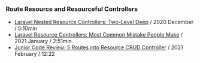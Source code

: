 ### Route Resource and Resourceful Controllers

- [Laravel Nested Resource Controllers: Two-Level Deep](https://www.youtube.com/watch?v=9R_9Xe3Fgnw) / 2020 December / 5:10min
- [Laravel Resource Controllers: Most Common Mistake People Make](https://www.youtube.com/watch?v=exIfecOZd2E) / 2021 January / 2:51min
- [Junior Code Review: 5 Routes into Resource CRUD Controller](https://www.youtube.com/watch?v=J5WBTUr0QBE) / 2021 February / 12:22
